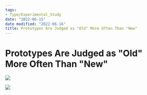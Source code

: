```yaml
---
tags:
- Type/Experimental_Study
date: "2022-06-15"
date modified: "2022-06-16"
title: Prototypes Are Judged as "Old" More Often Than "New"
---
```


# Prototypes Are Judged as "Old" More Often Than "New"
![](https://i.imgur.com/3MsqLDc.png)

![](https://i.imgur.com/EAYa1iW.png)
